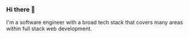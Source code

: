 ### Hi there 👋
I'm a software engineer with a broad tech stack that covers many areas within full stack web development.

<div style="display: flex; justify-content: center;">
  <img src=>
</div>

<!--
**majid-L/majid-L** is a ✨ _special_ ✨ repository because its `README.md` (this file) appears on your GitHub profile.

Here are some ideas to get you started:

- 🔭 I’m currently working on ...
- 🌱 I’m currently learning ...
- 👯 I’m looking to collaborate on ...
- 🤔 I’m looking for help with ...
- 💬 Ask me about ...
- 📫 How to reach me: ...
- 😄 Pronouns: ...
- ⚡ Fun fact: ...
-->
